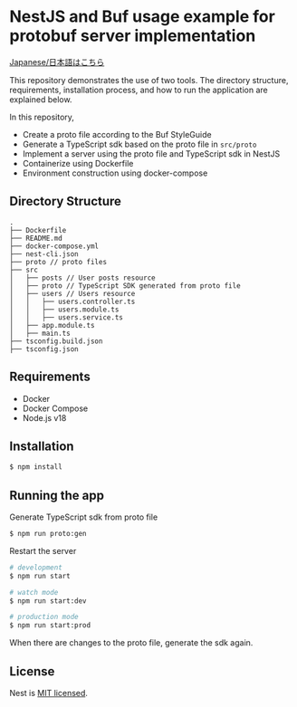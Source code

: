 # NestJS and Buf usage example for protobuf server implementation

[Japanese/日本語はこちら](https://github.com/Ko1103/nestjs-buf-example/blob/main/README.japanese.md)

This repository demonstrates the use of two tools. The directory structure, requirements, installation process, and how to run the application are explained below.

In this repository,

- Create a proto file according to the Buf StyleGuide
- Generate a TypeScript sdk based on the proto file in `src/proto`
- Implement a server using the proto file and TypeScript sdk in NestJS
- Containerize using Dockerfile
- Environment construction using docker-compose

## Directory Structure

```
.
├── Dockerfile
├── README.md
├── docker-compose.yml
├── nest-cli.json
├── proto // proto files
├── src
│   ├── posts // User posts resource
│   ├── proto // TypeScript SDK generated from proto file
│   ├── users // Users resource
│   │   ├── users.controller.ts
│   │   ├── users.module.ts
│   │   ├── users.service.ts
│   ├── app.module.ts
│   ├── main.ts
├── tsconfig.build.json
├── tsconfig.json
```

## Requirements

- Docker
- Docker Compose
- Node.js v18

## Installation

```bash
$ npm install
```

## Running the app

Generate TypeScript sdk from proto file

```bash
$ npm run proto:gen
```

Restart the server

```bash
# development
$ npm run start

# watch mode
$ npm run start:dev

# production mode
$ npm run start:prod
```

When there are changes to the proto file, generate the sdk again.

## License

Nest is [MIT licensed](LICENSE).

